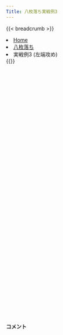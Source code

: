 ```yaml
---
Title: 八枚落ち実戦例3
---
```

{{< breadcrumb >}}
  <li class="breadcrumb-item"><a href="/shogi-beginners/">Home</a></li>
  <li class="breadcrumb-item"><a href="/shogi-beginners/8mai/">八枚落ち</a></li>
  <li class="breadcrumb-item active" aria-current="page">実戦例3 (左端攻め)</li>
{{</ breadcrumb >}}
<div class="row pt-3">
  <div class="col-lg-1"></div>
  <div class="col-sm" tabindex="-1">
    <script id="example-kif" type="text/plain">
手合割：八枚落ち
下手：下手
上手：上手
手数----指手---------消費時間--
*<ruby>左端<rt>ひだりはし</rt></ruby><ruby>攻<rt>せ</rt></ruby>めの<ruby>勝<rt>か</rt></ruby>ち<ruby>方<rt>かた</rt></ruby>をおぼえましょう。
*<div class="text-center"><img class="img-fluid pt-3 w-50" src="/shogi-beginners/img/cat9.webp"></div>
   1 ７二金(61)
   2 ７六歩(77)
   3 ４二玉(51)
   4 ６六角(88)
   5 ８二金(72)
   6 ９六歩(97)
   7 ３二金(41)
   8 ９五歩(96)
*まずはここまでの<ruby>駒組<rt>こまぐ</rt></ruby>みをおぼえましょう。
   9 ６四歩(63)
*<ruby>問題<rt>もんだい</rt></ruby>: <ruby>次<rt>つぎ</rt></ruby>の<ruby>手<rt>て</rt></ruby>を<ruby>考<rt>かんが</rt></ruby>えてみましょう。
*<div><img class="img-fluid" src="/shogi-beginners/img/cat2.webp"></div>
  10 ５六歩(57)
*おぼえてほしい<ruby>手<rt>て</rt></ruby>です。☖<ruby>６五<rt>ろくごー</rt></ruby><ruby>歩<rt>ふ</rt></ruby>と<ruby>歩<rt>ふ</rt></ruby>を<ruby>伸<rt>の</rt></ruby>ばされても<ruby>端<rt>はし</rt></ruby>をねらい<ruby>続<rt>つづ</rt></ruby>けます。
  11 ６五歩(64)
  12 ５七角(66)
*☗<ruby>１三角成<rt>いちさんかくなり</rt></ruby>をねらった<ruby>手<rt>て</rt></ruby>にもなっています。
  13 ２二金(32)
  14 ９四歩(95)
  15 同　歩(93)
  16 同　香(99)
  17 ７二金(82)
*<ruby>端<rt>はし</rt></ruby>が<ruby>受<rt>う</rt></ruby>からないので<ruby>逃<rt>に</rt></ruby>げてみます。<ruby>他<rt>ほか</rt></ruby>にも☖<ruby>８四<rt>はちよん</rt></ruby><ruby>歩<rt>ふ</rt></ruby>や☖<ruby>７三<rt>ななさん</rt></ruby><ruby>歩<rt>ふ</rt></ruby>が<ruby>有力<rt>ゆうりょく</rt></ruby>です。
  18 ９八飛(28)
  19 ６六歩(65)
  20 同　角(57)
  21 ８四歩(83)
  22 ９一香成(94)
  23 ８二金(72)
*<ruby>問題<rt>もんだい</rt></ruby>: <ruby>次<rt>つぎ</rt></ruby>の<ruby>手<rt>て</rt></ruby>を<ruby>考<rt>かんが</rt></ruby>えてみましょう。<ruby>難問<rt>なんもん</rt></ruby>。
*<div><img class="img-fluid" src="/shogi-beginners/img/cat2.webp"></div>
  24 ９四飛(98)
*<ruby>他<rt>ほか</rt></ruby>には☗<ruby>９二<rt>きゅーにー</rt></ruby><ruby>成香<rt>なりきょう</rt></ruby>や☗<ruby>７五<rt>ななごー</rt></ruby><ruby>歩<rt>ふ</rt></ruby>がよさそうです。ゆっくり<ruby>攻<rt>せ</rt></ruby>めるのが<ruby>大切<rt>たいせつ</rt></ruby>です。
  25 ３二金(22)
  26 ８四飛(94)
  27 ７二金(82)
  28 ８一飛成(84)
  29 ６二金(72)
  30 ８二龍(81)
  31 ５二金(62)
*<ruby>問題<rt>もんだい</rt></ruby>: <ruby>次<rt>つぎ</rt></ruby>の<ruby>手<rt>て</rt></ruby>を<ruby>考<rt>かんが</rt></ruby>えてみましょう。
*<div><img class="img-fluid" src="/shogi-beginners/img/cat2.webp"></div>
  32 ７七桂(89)
*<ruby>攻<rt>せ</rt></ruby>め<ruby>駒<rt>こま</rt></ruby>を<ruby>増<rt>ふ</rt></ruby>やすのが<ruby>大切<rt>たいせつ</rt></ruby>です。ほかには☗<ruby>８四角<rt>はちよんかく</rt></ruby>や☗<ruby>８一<rt>はちいち</rt></ruby>とがよさそうです。
  33 ４四歩(43)
  34 ６五桂(77)
  35 ４三玉(42)
  36 ９三角成(66)
*<ruby>早<rt>はや</rt></ruby>い<ruby>攻<rt>せ</rt></ruby>めは<ruby>難<rt>むずか</rt></ruby>しいため、ゆっくり<ruby>攻<rt>せ</rt></ruby>めるのがいいです。
  37 ３一金(32)
  38 ７三桂成(65)
  39 １四歩(13)
  40 ５七馬(93)
  41 ４二金(52)
  42 １三馬(57)
  43 ４一金(31)
  44 ６三成桂(73)
*いい<ruby>攻<rt>せ</rt></ruby>めが<ruby>見<rt>み</rt></ruby>つからなくても、<ruby>上手<rt>うわて</rt></ruby>からの<ruby>攻<rt>せ</rt></ruby>めがないので、ゆっくり<ruby>攻<rt>せ</rt></ruby>めればいいです。
  45 １五歩(14)
  46 ４八玉(59)
*<ruby>自陣<rt>じじん</rt></ruby>の<ruby>弱点<rt>じゃくてん</rt></ruby>を<ruby>消<rt>け</rt></ruby>しておくのもいい<ruby>手<rt>て</rt></ruby>です。
  47 ３四歩(33)
  48 ６二龍(82)
  49 ２四歩(23)
  50 ２三馬(13)
  51 ６一歩打
  52 同　龍(62)
  53 ３二金(41)
  54 ２四馬(23)
  55 ４五歩(44)
  56 ３六歩(37)
  57 ４六歩(45)
  58 同　歩(47)
  59 １六歩(15)
  60 ６二龍(61)
  61 ３三金(32)
*<ruby>問題<rt>もんだい</rt></ruby>: <ruby>次<rt>つぎ</rt></ruby>の<ruby>手<rt>て</rt></ruby>を<ruby>考<rt>かんが</rt></ruby>えてみましょう。
*<div><img class="img-fluid" src="/shogi-beginners/img/cat2.webp"></div>
  62 ５三成桂(63)
*<ruby>時<rt>とき</rt></ruby>にはこのようなするどい<ruby>攻<rt>せ</rt></ruby>めも<ruby>必要<rt>ひつよう</rt></ruby>です。
  63 同　金(42)
  64 ３三馬(24)
  65 同　玉(43)
  66 ５三龍(62)
  67 ４三桂打
  68 ４四金打
  69 ２二玉(33)
  70 ４二龍(53)
  71 １三玉(22)
  72 ４三龍(42)
  73 ２三角打
  74 ３四金(44)
  75 １二玉(13)
  76 ２三龍(43)
  77 １一玉(12)
  78 ２二金打
  79 投了
*<a href="/shogi-beginners/8mai/example4/">
*<ruby>次<rt>つぎ</rt></ruby>の<ruby>棋譜<rt>きふ</rt></ruby>を<ruby>見<rt>み</rt></ruby>よう！
*<div class="text-center"><img class="img-fluid pt-3 w-50" src="/shogi-beginners/img/cat1.webp"></div></a>
まで78手で下手の勝ち
    </script>
    <svg id="example" class="board" xmlns="http://www.w3.org/2000/svg" viewBox="0,0,400,540"></svg>
  </div>
  <div class="col-sm">
    <h4 class="pt-3">コメント</h4>
    <div id="comment"></div>
  </div>
  <div class="col-lg-1"></div>
</div>
